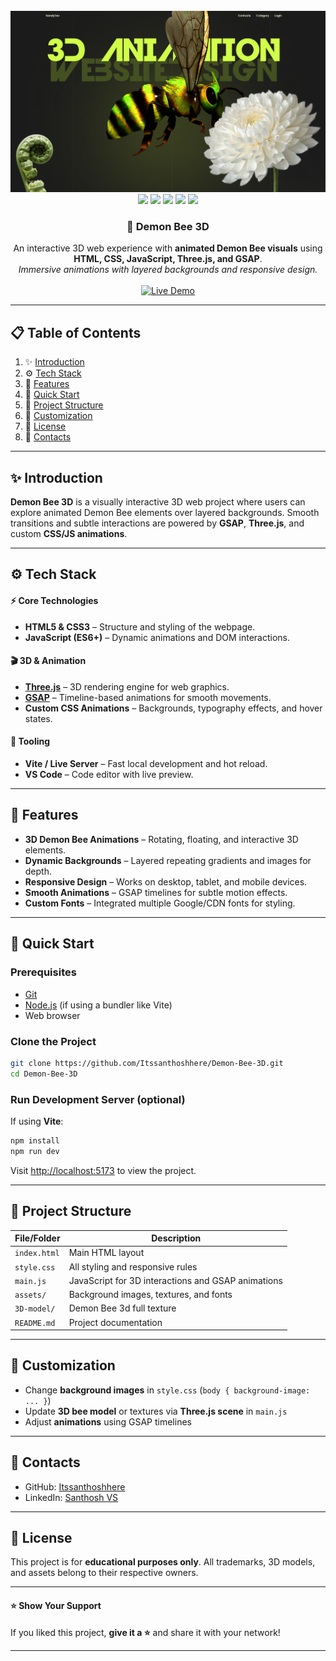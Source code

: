 
<div align="center">
  <br />
  <a href="https://github.com/Itssanthoshhere/Demon-Bee-3D" target="_blank">
    <img src="/assets/beeThumbnail.png" alt="Project Banner">
  </a>
  <br />

  <div>
    <img src="https://img.shields.io/badge/-HTML5-E34F26?style=for-the-badge&logo=html5&logoColor=white" />
    <img src="https://img.shields.io/badge/-CSS3-1572B6?style=for-the-badge&logo=css3&logoColor=white" />
    <img src="https://img.shields.io/badge/-JavaScript-F7DF1E?style=for-the-badge&logo=javascript&logoColor=black" />
    <img src="https://img.shields.io/badge/-Three.js-000?style=for-the-badge&logo=three.js&logoColor=white" />
    <img src="https://img.shields.io/badge/-GSAP-FF6600?style=for-the-badge&logoColor=white" />
  </div>

  <div align="center">
    <h3>🐝 Demon Bee 3D</h3>
    An interactive 3D web experience with <b>animated Demon Bee visuals</b> using <b>HTML, CSS, JavaScript, Three.js, and GSAP</b>.<br/>
    <i>Immersive animations with layered backgrounds and responsive design.</i>
  </div>

  <br />

  <a href="https://demon-bee-3d.vercel.app/" target="_blank">
    <img src="https://img.shields.io/badge/🚀%20Live%20Demo-brightgreen?style=for-the-badge&logo=vercel&logoColor=white" alt="Live Demo" />
  </a>
  <br />
</div>

---

## 📋 Table of Contents

1. ✨ [Introduction](#introduction)
2. ⚙️ [Tech Stack](#tech-stack)
3. 🔋 [Features](#features)
4. 🤸 [Quick Start](#quick-start)
5. 🧱 [Project Structure](#project-structure)
6. 📝 [Customization](#customization)
7. 📄 [License](#license)
8. 🔗 [Contacts](#contacts)

---

## ✨ Introduction

**Demon Bee 3D** is a visually interactive 3D web project where users can explore animated Demon Bee elements over layered backgrounds. Smooth transitions and subtle interactions are powered by **GSAP**, **Three.js**, and custom **CSS/JS animations**.

---

## ⚙️ Tech Stack

#### ⚡ Core Technologies

* **HTML5 & CSS3** – Structure and styling of the webpage.
* **JavaScript (ES6+)** – Dynamic animations and DOM interactions.

#### 🎬 3D & Animation

* **[Three.js](https://threejs.org/)** – 3D rendering engine for web graphics.
* **[GSAP](https://greensock.com/gsap/)** – Timeline-based animations for smooth movements.
* **Custom CSS Animations** – Backgrounds, typography effects, and hover states.

#### 🧹 Tooling

* **Vite / Live Server** – Fast local development and hot reload.
* **VS Code** – Code editor with live preview.

---

## 🔋 Features

* **3D Demon Bee Animations** – Rotating, floating, and interactive 3D elements.
* **Dynamic Backgrounds** – Layered repeating gradients and images for depth.
* **Responsive Design** – Works on desktop, tablet, and mobile devices.
* **Smooth Animations** – GSAP timelines for subtle motion effects.
* **Custom Fonts** – Integrated multiple Google/CDN fonts for styling.

---

## 🤸 Quick Start

### Prerequisites

* [Git](https://git-scm.com/)
* [Node.js](https://nodejs.org/en/) (if using a bundler like Vite)
* Web browser

### Clone the Project

```bash
git clone https://github.com/Itssanthoshhere/Demon-Bee-3D.git
cd Demon-Bee-3D
```

### Run Development Server (optional)

If using **Vite**:

```bash
npm install
npm run dev
```

Visit [http://localhost:5173](http://localhost:5173) to view the project.

---

## 🧱 Project Structure

| File/Folder  | Description                                        |
| ------------ | -------------------------------------------------- |
| `index.html` | Main HTML layout                                   |
| `style.css`  | All styling and responsive rules                   |
| `main.js`    | JavaScript for 3D interactions and GSAP animations |
| `assets/`    | Background images, textures, and fonts             |
| `3D-model/`  | Demon Bee 3d full texture             |
| `README.md`  | Project documentation                              |

---

## 📝 Customization

* Change **background images** in `style.css` (`body { background-image: ... }`)
* Update **3D bee model** or textures via **Three.js scene** in `main.js`
* Adjust **animations** using GSAP timelines

---

## 🔗 Contacts

* GitHub: [Itssanthoshhere](https://github.com/Itssanthoshhere)
* LinkedIn: [Santhosh VS](https://www.linkedin.com/in/thesanthoshvs/)

---

## 📄 License

This project is for **educational purposes only**. All trademarks, 3D models, and assets belong to their respective owners.

---

#### ⭐ Show Your Support

If you liked this project, **give it a ⭐** and share it with your network!

---
